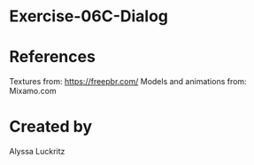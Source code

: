 # Exercise-06C-Dialog

# References

Textures from: https://freepbr.com/
Models and animations from: Mixamo.com

# Created by 
Alyssa Luckritz
